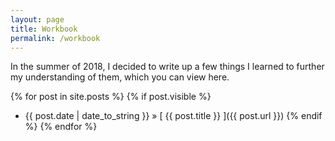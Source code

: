 ```yaml
---
layout: page
title: Workbook
permalink: /workbook
---
```


In the summer of 2018, I decided to write up a few things I learned to further my understanding of them, which you can view here.

{% for post in site.posts %}
  {% if post.visible %}
  * {{ post.date | date_to_string }} &raquo; [ {{ post.title }} ]({{ post.url }})
  {% endif %}
{% endfor %}

<!-- I sometimes post on <a href="https://medium.com/@alex_yang">Medium</a>, more posts will be added soon. -->
